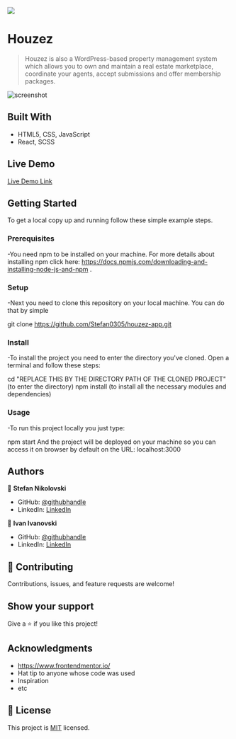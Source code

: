 ![](https://img.shields.io/badge/Microverse-blueviolet)

# Houzez

> Houzez is also a WordPress-based property management system which allows you to own and maintain a real estate marketplace, coordinate your agents, accept submissions and offer membership packages.

![screenshot](../houzez-app/public/Screenshot_1.png)

## Built With

- HTML5, CSS, JavaScript
- React, SCSS

## Live Demo

[Live Demo Link](https://jade-druid-9718dc.netlify.app/)

## Getting Started

To get a local copy up and running follow these simple example steps.

### Prerequisites

-You need npm to be installed on your machine. For more details about installing npm click here: https://docs.npmjs.com/downloading-and-installing-node-js-and-npm .

### Setup

-Next you need to clone this repository on your local machine. You can do that by simple

git clone https://github.com/Stefan0305/houzez-app.git

### Install

-To install the project you need to enter the directory you've cloned. Open a terminal and follow these steps:

cd "REPLACE THIS BY THE DIRECTORY PATH OF THE CLONED PROJECT" (to enter the directory)
npm install (to install all the necessary modules and dependencies)

### Usage

-To run this project locally you just type:

npm start And the project will be deployed on your machine so you can access it on browser by default on the URL: localhost:3000

## Authors

👤 **Stefan Nikolovski**

- GitHub: [@githubhandle](https://github.com/Stefan0305)
- LinkedIn: [LinkedIn](https://www.linkedin.com/in/stefannikolovski/)

👤 **Ivan Ivanovski**

- GitHub: [@githubhandle](https://github.com/ivanovskiwin)
- LinkedIn: [LinkedIn](https://www.linkedin.com/in/ivanovskiwin/)

## 🤝 Contributing

Contributions, issues, and feature requests are welcome!

## Show your support

Give a ⭐️ if you like this project!

## Acknowledgments

- https://www.frontendmentor.io/
- Hat tip to anyone whose code was used
- Inspiration
- etc

## 📝 License

This project is [MIT](lic.url) licensed.

